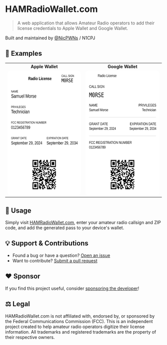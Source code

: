 # HAMRadioWallet.com

> A web application that allows Amateur Radio operators to add their license credentials to Apple Wallet and Google Wallet.

Built and maintained by [@NicPWNs](https://github.com/NicPWNs) / N1CPJ

## 🪪 Examples

<table align="center" border="0">
 <tr>
    <td align="center"><b>Apple Wallet</b></td>
    <td align="center"><b>Google Wallet</b></td>
 </tr>
 <tr>
    <td><img src="./public/apple_pass.svg" width="300" height="400" alt="Example Apple Wallet Pass" style="border-radius: 10px;" /></td>
    <td><img src="./public/google_pass.svg" width="300" height="400" alt="Example Google Wallet Pass" style="border-radius: 10px;" /></td>
 </tr>
</table>

## 🚀 Usage

Simply visit [HAMRadioWallet.com](https://hamradiowallet.com), enter your amateur radio callsign and ZIP code, and add the generated pass to your device's wallet.

## 💡 Support & Contributions

- Found a bug or have a question? [Open an issue](https://github.com/NicPWNs/hamradiowallet.com/issues)
- Want to contribute? [Submit a pull request](https://github.com/NicPWNs/hamradiowallet.com/pulls)

## ❤️ Sponsor

If you find this project useful, consider [sponsoring the developer](https://github.com/sponsors/NicPWNs)!

## ⚖️ Legal

HAMRadioWallet.com is not affiliated with, endorsed by, or sponsored by the Federal Communications Commission (FCC). This is an independent project created to help amateur radio operators digitize their license information. All trademarks and registered trademarks are the property of their respective owners.
